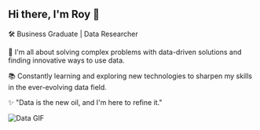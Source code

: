 ## Hi there, I'm Roy 👋

🛠️ Business Graduate | Data Researcher  

🚀 I'm all about solving complex problems with data-driven solutions and finding innovative ways to use data.  

📚 Constantly learning and exploring new technologies to sharpen my skills in the ever-evolving data field.  

✨ "Data is the new oil, and I'm here to refine it."  


![Data GIF](https://media.giphy.com/media/v1.Y2lkPTc5MGI3NjExZTVwMHpwdzRqdWJybjZsOTFxYm45cjlrNm9jMXk4NTRsbWNxOTNiMiZlcD12MV9naWZzX3NlYXJjaCZjdD1n/VbnUQpnihPSIgIXuZv/giphy.gif)
